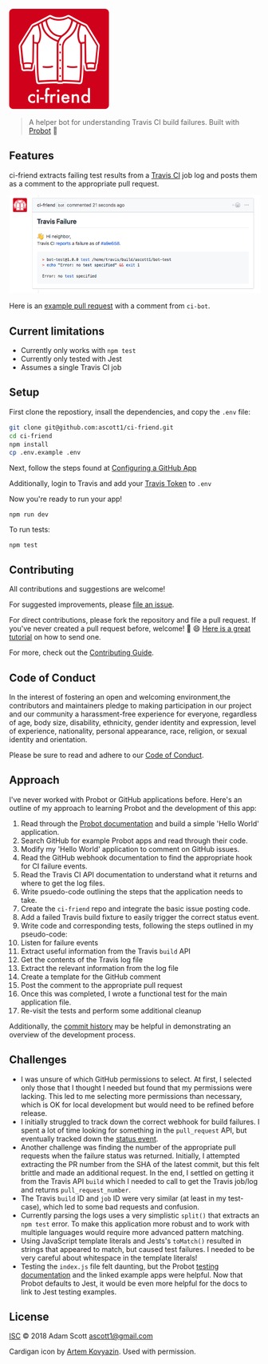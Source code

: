 ![ci-friend](logo.png)

> A helper bot for understanding Travis CI build failures. Built with [Probot](https://github.com/probot/probot) :robot:

## Features

ci-friend extracts failing test results from a [Travis CI](https://travis-ci.org/) job log and posts them as a comment to the appropriate pull request.

![screenshot](screenshot.png)

Here is an [example pull request](https://github.com/ascott1/bot-test/pull/7) with a comment from `ci-bot`.

## Current limitations

- Currently only works with `npm test`
- Currently only tested with Jest
- Assumes a single Travis CI job

## Setup

First clone the repostiory, insall the dependencies, and copy the `.env` file:

```sh
git clone git@github.com:ascott1/ci-friend.git
cd ci-friend
npm install
cp .env.example .env
```
Next, follow the steps found at [Configuring a GitHub App](https://probot.github.io/docs/development/#configuring-a-github-app)

Additionally, login to Travis and add your [Travis Token](https://developer.travis-ci.com/authentication) to `.env`

Now you're ready to run your app!

```
npm run dev
```

To run tests:

```
npm test
```

## Contributing

All contributions and suggestions are welcome!

For suggested improvements, please [file an issue](https://github.com/ascott1/ci-friend/issues).

For direct contributions, please fork the repository and file a pull request. If you've never created a pull request before, welcome! :tada: :smile: [Here is a great tutorial](https://egghead.io/series/how-to-contribute-to-an-open-source-project-on-github) on how to send one.

For more, check out the [Contributing Guide](CONTRIBUTING.md).

## Code of Conduct

In the interest of fostering an open and welcoming environment,the contributors and maintainers pledge to making participation in our project and our community a harassment-free experience for everyone, regardless of age, body size, disability, ethnicity, gender identity and expression, level of experience, nationality, personal appearance, race, religion, or sexual identity and orientation.

Please be sure to read and adhere to our [Code of Conduct](CODE_OF_CONDUCT.md).

## Approach

I've never worked with Probot or GitHub applications before. Here's an outline of my approach to learning Probot and the development of this app:

1. Read through the [Probot documentation](https://probot.github.io/) and build a simple 'Hello World' application.
2. Search GitHub for example Probot apps and read through their code.
3. Modify my 'Hello World' application to comment on GitHub issues.
4. Read the GitHub webhook documentation to find the appropriate hook for CI failure events.
5. Read the Travis CI API documentation to understand what it returns and where to get the log files.
6. Write psuedo-code outlining the steps that the application needs to take.
7. Create the `ci-friend` repo and integrate the basic issue posting code.
8. Add a failed Travis build fixture to easily trigger the correct status event.
9. Write code and corresponding tests, following the steps outlined in my pseudo-code:
  1.  Listen for failure events
  2.  Extract useful information from the Travis `build` API
  3.  Get the contents of the Travis log file
  4.  Extract the relevant information from the log file
  5.  Create a template for the GitHub comment
  6.  Post the comment to the appropriate pull request
10. Once this was completed, I wrote a functional test for the main application file.
11. Re-visit the tests and perform some additional cleanup

Additionally, the [commit history](https://github.com/ascott1/ci-friend/commits/master) may be helpful in demonstrating an overview of the development process.

## Challenges

- I was unsure of which GitHub permissions to select. At first, I selected only those that I thought I needed but found that my permissions were lacking. This led to me selecting more permissions than necessary, which is OK for local development but would need to be refined before release.
- I initially struggled to track down the correct webhook for build failures. I spent a lot of time looking for something in the `pull_request` API, but eventually tracked down the [status event](https://developer.github.com/v3/activity/events/types/#statusevent).
- Another challenge was finding the number of the appropriate pull requests when the failure status was returned. Initially, I attempted extracting the PR number from the SHA of the latest commit, but this felt brittle and made an additional request. In the end, I settled on getting it from the Travis API `build` which I needed to call to get the Travis job/log and returns `pull_request_number`.
- The Travis `build` ID and `job` ID were very similar (at least in my test-case), which led to some bad requests and confusion.
- Currently parsing the logs uses a very simplistic `split()` that extracts an `npm test` error. To make this application more robust and to work with multiple languages would require more advanced pattern matching.
- Using JavaScript template literals and Jests's `toMatch()` resulted in strings that appeared to match, but caused test failures. I needed to be very careful about whitespace in the template literals!
- Testing the `index.js` file felt daunting, but the Probot [testing documentation](https://probot.github.io/docs/testing/) and the linked example apps were helpful. Now that Probot defaults to Jest, it would be even more helpful for the docs to link to Jest testing examples.

## License

[ISC](LICENSE) © 2018 Adam Scott <ascott1@gmail.com>

Cardigan icon by [Artem Kovyazin](https://thenounproject.com/kosmofish/). Used with permission.
